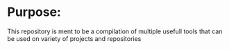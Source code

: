 <h1>Purpose: </h1>
<p> This repository is ment to be a compilation of multiple usefull tools that can be used on variety of projects and repositories </p>
<br>